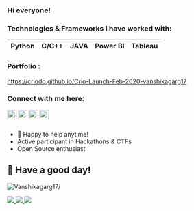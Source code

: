 ### Hi everyone!

### Technologies & Frameworks I have worked with:
| Python | C/C++ | JAVA | Power BI | Tableau |  
 | :---: | :---: | :---: | :-----: | :-----: 


### Portfolio : 
https://criodo.github.io/Crio-Launch-Feb-2020-vanshikagarg17



### Connect with me here:  


<a href="https://twitter.com/vanshika_garg17">
  <img align="left" alt="Vanshika's Twitter" width="22px" src="https://cdn.jsdelivr.net/npm/simple-icons@v3/icons/twitter.svg" />
</a>
<a href="https://www.linkedin.com/in/vanshikagarg17/">
  <img align="left" alt="Vanshika's Linkedin" width="22px" src="https://cdn.jsdelivr.net/npm/simple-icons@v3/icons/linkedin.svg" />
</a>
<a href="https://github.com/Vanshikagarg17">
  <img align="left" alt="Vanshika's Github" width="22px" src="https://cdn.jsdelivr.net/npm/simple-icons@v3/icons/github.svg" />
</a>
<a href="https://www.instagram.com/vanshikaaaaa_/">
  <img align="left" alt="Vanshika's Instagram" width="22px" src="https://cdn.jsdelivr.net/npm/simple-icons@v3/icons/instagram.svg" />
</a>

<br/>
<br/>



- 💬 Happy to help anytime!
- Active participant in Hackathons & CTFs
- Open Source enthusiast

## :rainbow: Have a good day!
<p align="left"> <img src=https://komarev.com/ghpvc/?username=Vanshikagarg17 alt=Vanshikagarg17/></p>

<a href=https://github.com/TesseractCoding>
   <img src=https://img.shields.io/badge/TesseractCoding-Contributor-brightgreen>
</a>
<a href=https://github.com/codeforcauseorg>
   <img src=https://img.shields.io/badge/CodeforCause-Contributor-blue>
</a>
<a href=https://github.com/girlscriptindia>
   <img src=https://img.shields.io/badge/GirlScriptFoundation-Contributor-orange>
</a>

